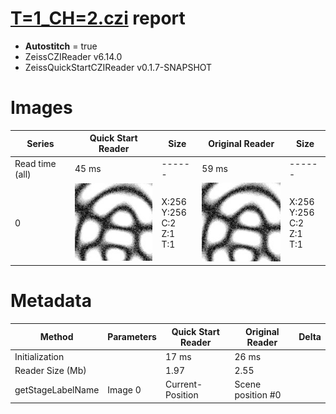 # [T=1_CH=2.czi](https://zenodo.org/record/7015307/files/T%3D1_CH%3D2.czi) report
 - **Autostitch** = true
 - ZeissCZIReader v6.14.0
 - ZeissQuickStartCZIReader v0.1.7-SNAPSHOT

# Images 

| Series            | Quick Start Reader | Size | Original Reader | Size |
|-------------------|--------------------|------|-----------------|------|
| Read time (all)   |45 ms|------|59 ms|------|
|0|![T=1_CH=2.quick_true.flat_true.stitch_true.series_0.jpg](T=1_CH=2/T=1_CH=2.quick_true.flat_true.stitch_true.series_0.jpg)|X:256<br>Y:256<br>C:2<br>Z:1<br>T:1|![T=1_CH=2.quick_false.flat_true.stitch_true.series_0.jpg](T=1_CH=2/T=1_CH=2.quick_false.flat_true.stitch_true.series_0.jpg)|X:256<br>Y:256<br>C:2<br>Z:1<br>T:1|

# Metadata

|  Method            | Parameters       | Quick Start Reader | Original Reader | Delta  |
| -------------------|------------------|--------------------|-----------------|------- |
| Initialization     |                  |17 ms|26 ms|        |
| Reader Size (Mb)     |                  |1.97|2.55|        |
| getStageLabelName| Image 0 | Current-Position| Scene position #0| |
